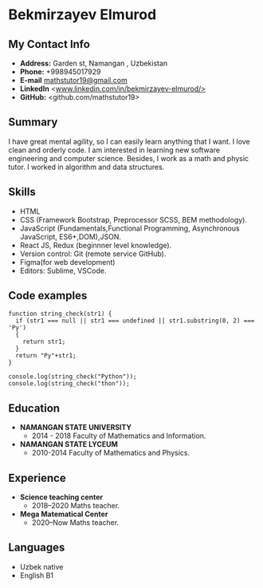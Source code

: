 # Bekmirzayev Elmurod

## My Contact Info

- **Address:** Garden st, Namangan , Uzbekistan
- **Phone:** +998945017929
- **E-mail** <mathstutor19@gmail.com>
- **LinkedIn** <www.linkedin.com/in/bekmirzayev-elmurod/>
- **GitHub:** <github.com/mathstutor19>

## Summary
I have great mental agility, so I can easily learn anything that I want. I love clean and orderly code. I am interested in learning new software engineering and computer science. Besides, I work as a math and physic tutor. I worked in algorithm and data structures.

## Skills
- HTML
- CSS (Framework Bootstrap, Preprocessor SCSS, BEM methodology).
- JavaScript (Fundamentals,Functional Programming, Asynchronous JavaScript, ES6+,DOM),JSON.
- React JS, Redux (beginnner level knowledge).
- Version control: Git (remote service GitHub).
- Figma(for web development)
- Editors: Sublime, VSCode.

## Code examples
```
function string_check(str1) {
  if (str1 === null || str1 === undefined || str1.substring(0, 2) === 'Py') 
  {
    return str1;
  }
  return "Py"+str1;
}

console.log(string_check("Python"));
console.log(string_check("thon"));
```

## Education
- **NAMANGAN STATE UNIVERSITY**
    - 2014 - 2018 Faculty of Mathematics and Information.     
- **NAMANGAN STATE LYCEUM**
    - 2010-2014 Faculty of Mathematics and Physics. 


## Experience
- **Science teaching center**
    - 2018–2020 Maths teacher. 
- **Mega Matematical Center**
    - 2020–Now Maths teacher. 

## Languages
- Uzbek native
- English B1